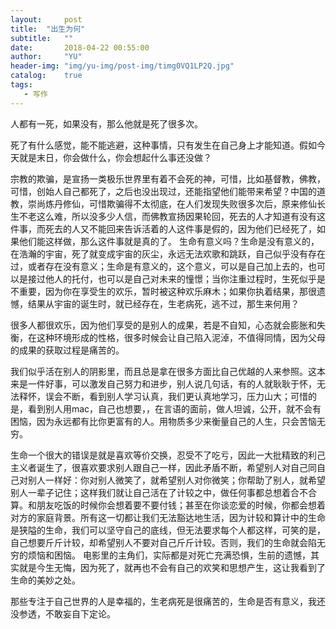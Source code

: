 ```yaml
---
layout:     post
title:  "出生为何"
subtitle:   ""
date:       2018-04-22 00:55:00
author:     "YU"
header-img: "img/yu-img/post-img/timg0VQ1LP2Q.jpg"
catalog:    true
tags:
   - 写作
---
```



人都有一死，如果没有，那么他就是死了很多次。    

死了有什么感觉，能不能逃避，这种事情，只有发生在自己身上才能知道。假如今天就是末日，你会做什么，你会想起什么事还没做？    

宗教的欺骗，是宣扬一类极乐世界里有着不会死的神，可惜，比如基督教，佛教，可惜，创始人自己都死了，之后也没出现过，还能指望他们能带来希望？中国的道教，崇尚炼丹修仙，可惜欺骗得不太彻底，在人们发现失败很多次后，原来修仙长生不老这么难，所以没多少人信，而佛教宣扬因果轮回，死去的人才知道有没有这件事，而死去的人又不能回来告诉活着的人这件事是假的，因为他们已经死了，如果他们能这样做，那么这件事就是真的了。
生命有意义吗？生命是没有意义的，在浩瀚的宇宙，死了就变成宇宙的灰尘，永远无法欢歌和跳跃，自己似乎没有存在过，或者存在没有意义；生命是有意义的，这个意义，可以是自己加上去的，也可以是接过他人的托付，也可以是自己对未来的憧憬；当你注重过程时，生死似乎是不重要，因为你在享受生的欢乐，暂时被这种欢乐麻木；如果你执着结果，那很遗憾，结果从宇宙的诞生时，就已经存在，生老病死，逃不过，那生来何用？   

很多人都很欢乐，因为他们享受的是别人的成果，若是不自知，心态就会膨胀和失衡，在这种环境形成的性格，很多时候会让自己陷入泥淖，不值得同情，因为父母的成果的获取过程是痛苦的。     


我们似乎活在别人的阴影里，而且总是拿在很多方面比自己优越的人来参照。这本来是一件好事，可以激发自己努力和进步，别人说几句话，有的人就耿耿于怀，无法释怀，误会不断，看到别人学习认真，我们更认真地学习，压力山大；可惜的是，看到别人用mac，自己也想要，，在言语的面前，做人坦诚，公开，就不会有困恼，因为永远都有比你更富有的人。用物质多少来衡量自己的人生，只会苦恼无穷。    



生命一个很大的错误是就是喜欢等价交换，忍受不了吃亏，因此一大批精致的利己主义者诞生了，很喜欢要求别人跟自己一样，因此矛盾不断，希望别人对自己同自己对别人一样好：你对别人微笑了，就希望别人对你微笑；你帮助了别人，就希望别人一辈子记住；这样我们就让自己活在了计较之中，做任何事都总想着合不合算。和朋友吃饭的时候你会想着要不要付钱；甚至在你谈恋爱的时候，你都会想着对方的家庭背景。所有这一切都让我们无法豁达地生活，因为计较和算计中的生命是狭隘的生命，我们可以坚守自己的底线，但无法要求每个人都这样，可笑的是，自己想要斤斤计较，却希望别人不要对自己斤斤计较。否则，我们的生命就会陷无穷的烦恼和困恼。
电影里的主角们，实际都是对死亡充满恐惧，生前的遗憾，其实就是今生无悔，因为死了，就再也不会有自己的欢笑和思想产生，这让我看到了生命的美妙之处。   


那些专注于自己世界的人是幸福的，生老病死是很痛苦的，生命是否有意义，我还没参透，不敢妄自下定论。

